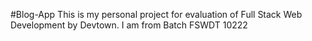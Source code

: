 #Blog-App
This is my personal project for evaluation of Full Stack Web Development by Devtown. I am from Batch FSWDT 10222
